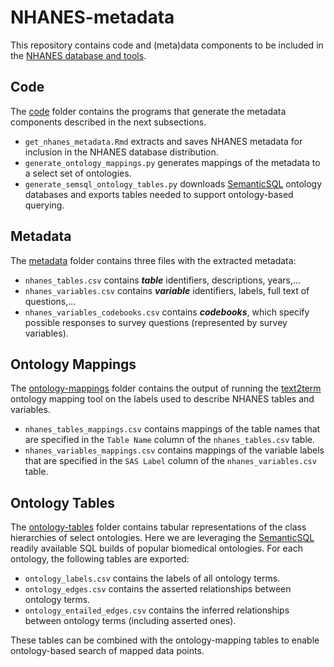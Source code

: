 # NHANES-metadata
This repository contains code and (meta)data components to be included in the [NHANES database and tools](https://github.com/ccb-hms/NHANES).  

## Code
The [code](https://github.com/ccb-hms/NHANES-metadata/tree/master/code) folder contains the programs that generate the metadata components described in the next subsections. 
* `get_nhanes_metadata.Rmd` extracts and saves NHANES metadata for inclusion in the NHANES database distribution.
* `generate_ontology_mappings.py` generates mappings of the metadata to a select set of ontologies.
* `generate_semsql_ontology_tables.py` downloads [SemanticSQL](https://github.com/INCATools/semantic-sql) ontology databases and exports tables needed to support ontology-based querying.

## Metadata
The [metadata](https://github.com/ccb-hms/NHANES-metadata/tree/master/metadata) folder contains three files with the extracted metadata:
* `nhanes_tables.csv` contains _**table**_ identifiers, descriptions, years,...
* `nhanes_variables.csv` contains _**variable**_ identifiers, labels, full text of questions,...
* `nhanes_variables_codebooks.csv` contains _**codebooks**_, which specify possible responses to survey questions (represented by survey variables).

## Ontology Mappings
The [ontology-mappings](https://github.com/ccb-hms/NHANES-metadata/tree/master/ontology-mappings) folder contains the output of running the [text2term](https://github.com/ccb-hms/ontology-mapper) ontology mapping tool on the labels used to describe NHANES tables and variables. 
* `nhanes_tables_mappings.csv` contains mappings of the table names that are specified in the `Table Name` column of the `nhanes_tables.csv` table.
* `nhanes_variables_mappings.csv` contains mappings of the variable labels that are specified in the `SAS Label` column of the `nhanes_variables.csv` table.

## Ontology Tables
The [ontology-tables](https://github.com/ccb-hms/NHANES-metadata/tree/master/ontology-tables) folder contains tabular representations of the class hierarchies of select ontologies. Here we are leveraging the [SemanticSQL](https://github.com/INCATools/semantic-sql) readily available SQL builds of popular biomedical ontologies. For each ontology, the following tables are exported:
* `ontology_labels.csv` contains the labels of all ontology terms.
* `ontology_edges.csv` contains the asserted relationships between ontology terms.
* `ontology_entailed_edges.csv` contains the inferred relationships between ontology terms (including asserted ones).

These tables can be combined with the ontology-mapping tables to enable ontology-based search of mapped data points. 